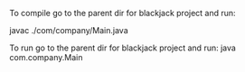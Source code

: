 To compile go to the parent dir for blackjack project and run:

javac ./com/company/Main.java

To run go to the parent dir for blackjack project and run:
java com.company.Main
